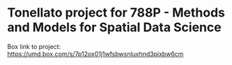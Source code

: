 # Tonellato project for 788P - Methods and Models for Spatial Data Science <br />

Box link to project:
  https://umd.box.com/s/7p12ox01j1wfsbwsnluxhnd3pixbw6cm

